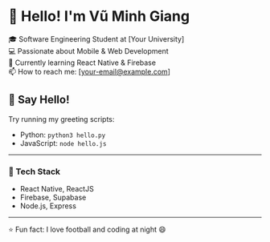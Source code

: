 # 👋 Hello! I'm Vũ Minh Giang  

🎓 Software Engineering Student at [Your University]  
💻 Passionate about Mobile & Web Development  
🌱 Currently learning React Native & Firebase  
📫 How to reach me: [your-email@example.com]

## 👋 Say Hello!
Try running my greeting scripts:
- Python: `python3 hello.py`
- JavaScript: `node hello.js`  

---

### 🚀 Tech Stack
- React Native, ReactJS
- Firebase, Supabase
- Node.js, Express

---

⭐ Fun fact: I love football and coding at night 😄
